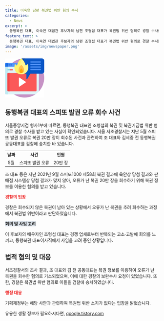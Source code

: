 ```yaml
---
title: 이숙연 남편 복권법 위반 혐의 수사
categories:
  - News
excerpt: >
  동행복권 대표, 이숙연 대법관 후보자의 남편 조형섭 대표가 복권법 위반 혐의로 경찰 수사를 받는 사건. 지난 5월 발생한 스피또 발권 오류로 복권 20만장 회수 후, 혐의가 제기됨. 특히 경쟁업체가 고소·고발하여 회의를 느껴 사임을 고려 중. 이에 대한 이 후보자 측 반박도 진행 중.
feature_text: >
  동행복권 대표, 이숙연 대법관 후보자의 남편 조형섭 대표가 복권법 위반 혐의로 경찰 수사를 받는 사건. 지난 5월 발생한 스피또 발권 오류로 복권 20만장 회수 후, 혐의가 제기됨. 특히 경쟁업체가 고소·고발하여 회의를 느껴 사임을 고려 중. 이에 대한 이 후보자 측 반박도 진행 중.
image: '/assets/img/newspaper.png'
---
```


<p><img src="/assets/img/news.png" alt="rentncar 속보" /></p>

<h2 data-ke-size="size26">동행복권 대표의 스피또 발권 오류 회수 사건</h2>

<p data-ke-size="size16">서울중앙지검 형사1부에 따르면, 동행복권 대표인 조형섭의 복권 및 복권기금법 위반 혐의로 경찰 수사를 받고 있는 사실이 확인되었습니다. 서울 서초경찰서는 지난 5월 스피또 발권 오류로 복권 20만 장이 회수된 사건과 관련하여 조 대표와 김세중 전 동행복권 공동대표를 검찰에 송치한 바 있습니다.</p>

<table>
  <tr>
    <td style="text-align: center; height: 17px;"><b>날짜</b></td>
    <td style="text-align: center; height: 17px;"><b>사건</b></td>
    <td style="text-align: center; height: 17px;"><b>인원</b></td>
  </tr>
  <tr>
    <td style="text-align: center;">5월</td>
    <td style="text-align: center;">스피또 발권 오류</td>
    <td style="text-align: center;">20만 장</td>
  </tr>
</table>

<p data-ke-size="size16">조 대표 등은 지난 2021년 9월 스피또1000 제58회 복권 결과에 육안상 당첨 결과와 판매점 시스템상 당첨 결과가 맞지 않아, 오류가 난 복권 20만 장을 회수하기 위해 복권 정보를 이용한 혐의를 받고 있습니다.</p>

<p><b><span style="color: #ee2323;">경찰의 입장</span></b></p>

<p data-ke-size="size16">경찰은 회수되지 않은 복권이 남아 있는 상황에서 오류가 난 복권을 추려 회수하는 과정에서 복권법 위반이라고 판단하였습니다.</p>

<p><b><span style="background-color: #21538527;">회의 및 사임 고려</span></b></p>

<p data-ke-size="size16">이 후보자의 배우자인 조형섭 대표는 경쟁 업체로부터 반복되는 고소·고발에 회의를 느끼고, 동행복권 대표이사직에서 사임을 고려 중인 상황입니다.</p>

<h2 data-ke-size="size26">법적 혐의 및 대응</h2>

<p data-ke-size="size16">서초경찰서의 조사 결과, 조 대표와 김 전 공동대표는 복권 정보를 이용하여 오류가 난 복권을 회수한 혐의로 기소되었으며, 이에 대한 경찰의 보완수사 요청이 있었습니다. 또한, 경찰은 복권법 위반 혐의로 이들을 검찰에 송치하였습니다.</p>

<p><b><span style="color: #ee2323;">행정 대응</span></b></p>

<p data-ke-size="size16">기획재정부는 해당 사안과 관련하여 복권법 위반 소지가 없다는 입장을 밝혔습니다.</p>
유용한 생활 정보가 필요하시다면, <a href="https://qoogle.tistory.com" rel="dofollow">qoogle.tistory.com</a>


